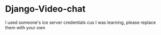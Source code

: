 # Django-Video-chat
I used someone's ice server credentials cus I was learning, please replace them with your own
